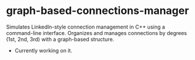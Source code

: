 # graph-based-connections-manager
Simulates LinkedIn-style connection management in C++ using a command-line interface. Organizes and manages connections by degrees (1st, 2nd, 3rd) with a graph-based structure.

- Currently working on it.

